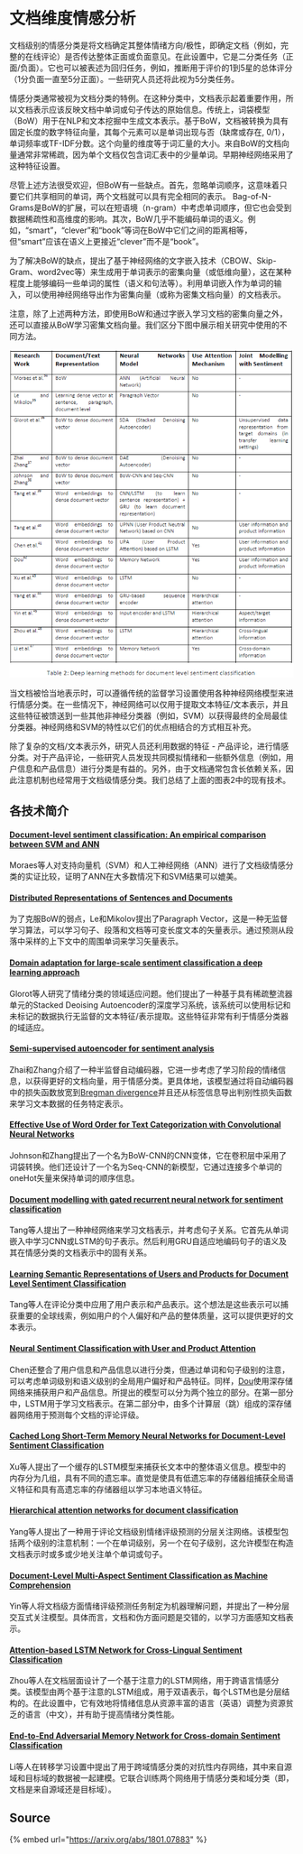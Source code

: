 # 文档维度情感分析

文档级别的情感分类是将文档确定其整体情绪方向/极性，即确定文档（例如，完整的在线评论）是否传达整体正面或负面意见。在此设置中，它是二分类任务（正面/负面）。它也可以被表述为回归任务，例如，推断用于评价的1到5星的总体评分（1分负面一直至5分正面）。一些研究人员还将此视为5分类任务。

情感分类通常被视为文档分类的特例。在这种分类中，文档表示起着重要作用，所以文档表示应该反映文档中单词或句子传达的原始信息。传统上，词袋模型（BoW）用于在NLP和文本挖掘中生成文本表示。基于BoW，文档被转换为具有固定长度的数字特征向量，其每个元素可以是单词出现与否（缺席或存在, 0/1），单词频率或TF-IDF分数。这个向量的维度等于词汇量的大小。来自BoW的文档向量通常非常稀疏，因为单个文档仅包含词汇表中的少量单词。早期神经网络采用了这种特征设置。

尽管上述方法很受欢迎，但BoW有一些缺点。首先，忽略单词顺序，这意味着只要它们共享相同的单词，两个文档就可以具有完全相同的表示。 Bag-of-N-Grams是BoW的扩展，可以在短语境（n-gram）中考虑单词顺序，但它也会受到数据稀疏性和高维度的影响。其次，BoW几乎不能编码单词的语义。例如，“smart”，“clever”和“book”等词在BoW中它们之间的距离相等，但“smart”应该在语义上更接近“clever”而不是“book”。

为了解决BoW的缺点，提出了基于神经网络的文字嵌入技术（CBOW、Skip-Gram、word2vec等）来生成用于单词表示的密集向量（或低维向量），这在某种程度上能够编码一些单词的属性（语义和句法等）。利用单词嵌入作为单词的输入，可以使用神经网络导出作为密集向量（或称为密集文档向量）的文档表示。

注意，除了上述两种方法，即使用BoW和通过字嵌入学习文档的密集向量之外，还可以直接从BoW学习密集文档向量。我们区分下图中展示相关研究中使用的不同方法。

![](../../../.gitbook/assets/timline-jie-tu-20190123145417.png)

当文档被恰当地表示时，可以遵循传统的监督学习设置使用各种神经网络模型来进行情感分类。在一些情况下，神经网络可以仅用于提取文本特征/文本表示，并且这些特征被馈送到一些其他非神经分类器（例如，SVM）以获得最终的全局最佳分类器。神经网络和SVM的特性以它们的优点相结合的方式相互补充。

除了复杂的文档/文本表示外，研究人员还利用数据的特征 - 产品评论，进行情感分类。对于产品评论，一些研究人员发现共同模拟情绪和一些额外信息（例如，用户信息和产品信息）进行分类是有益的。另外，由于文档通常包含长依赖关系，因此注意机制也经常用于文档级情感分类。我们总结了上面的图表2中的现有技术。

## 各技术简介

#### [Document-level sentiment classification: An empirical comparison between SVM and ANN](https://www.sciencedirect.com/science/article/pii/S0957417412009153)

Moraes等人对支持向量机（SVM）和人工神经网络（ANN）进行了文档级情感分类的实证比较，证明了ANN在大多数情况下和SVM结果可以媲美。

#### [Distributed Representations of Sentences and Documents](https://arxiv.org/abs/1405.4053)

为了克服BoW的弱点，Le和Mikolov提出了Paragraph Vector，这是一种无监督学习算法，可以学习句子、段落和文档等可变长度文本的矢量表示。通过预测从段落中采样的上下文中的周围单词来学习矢量表示。

#### [Domain adaptation for large-scale sentiment classification a deep learning approach](http://www.icml-2011.org/papers/342_icmlpaper.pdf)

Glorot等人研究了情绪分类的领域适应问题。他们提出了一种基于具有稀疏整流器单元的Stacked Deoising Autoencoder的深度学习系统，该系统可以使用标记和未标记的数据执行无监督的文本特征/表示提取。这些特征非常有利于情感分类器的域适应。

#### [Semi-supervised autoencoder for sentiment analysis](https://www.aaai.org/ocs/index.php/AAAI/AAAI16/paper/download/12059/11750)

Zhai和Zhang介绍了一种半监督自动编码器，它进一步考虑了学习阶段的情绪信息，以获得更好的文档向量，用于情感分类。更具体地，该模型通过将自动编码器中的损失函数放宽到[Bregman divergence](https://en.wikipedia.org/wiki/Bregman_divergence)并且还从标签信息导出判别性损失函数来学习文本数据的任务特定表示。

#### [Effective Use of Word Order for Text Categorization with Convolutional Neural Networks](https://arxiv.org/abs/1412.1058)

Johnson和Zhang提出了一个名为BoW-CNN的CNN变体，它在卷积层中采用了词袋转换。他们还设计了一个名为Seq-CNN的新模型，它通过连接多个单词的oneHot矢量来保持单词的顺序信息。

#### [Document modelling with gated recurrent neural network for sentiment classification](http://aclweb.org/anthology/D15-1167)

Tang等人提出了一种神经网络来学习文档表示，并考虑句子关系。它首先从单词嵌入中学习CNN或LSTM的句子表示。然后利用GRU自适应地编码句子的语义及其在情感分类的文档表示中的固有关系。

#### [Learning Semantic Representations of Users and Products for Document Level Sentiment Classification](http://ir.hit.edu.cn/~dytang/paper/acl2015/acl2015.pdf)

Tang等人在评论分类中应用了用户表示和产品表示。这个想法是这些表示可以捕获重要的全球线索，例如用户的个人偏好和产品的整体质量，这可以提供更好的文本表示。

#### [Neural Sentiment Classification with User and Product Attention](https://aclweb.org/anthology/D16-1171)

Chen还整合了用户信息和产品信息以进行分类，但通过单词和句子级别的注意，可以考虑单词级别和语义级别的全局用户偏好和产品特征。同样，[Dou](http://aclweb.org/anthology/D17-1054)使用深存储网络来捕获用户和产品信息。所提出的模型可以分为两个独立的部分。在第一部分中，LSTM用于学习文档表示。在第二部分中，由多个计算层（跳）组成的深存储器网络用于预测每个文档的评论评级。

#### [Cached Long Short-Term Memory Neural Networks for Document-Level Sentiment Classification](https://arxiv.org/abs/1610.04989)

Xu等人提出了一个缓存的LSTM模型来捕获长文本中的整体语义信息。模型中的内存分为几组，具有不同的遗忘率。直觉是使具有低遗忘率的存储器组捕获全局语义特征和具有高遗忘率的存储器组以学习本地语义特征。

#### [Hierarchical attention networks for document classification](https://www.cs.cmu.edu/~hovy/papers/16HLT-hierarchical-attention-networks.pdf)

Yang等人提出了一种用于评论文档级别情绪评级预测的分层关注网络。该模型包括两个级别的注意机制：一个在单词级别，另一个在句子级别，这允许模型在构造文档表示时或多或少地关注单个单词或句子。

#### [Document-Level Multi-Aspect Sentiment Classification as Machine Comprehension](http://www.cse.ust.hk/~yqsong/papers/2017-EMNLP-AspectClassification.pdf)

Yin等人将文档级方面情绪评级预测任务制定为机器理解问题，并提出了一种分层交互式关注模型。具体而言，文档和伪方面问题是交错的，以学习方面感知文档表示。

#### [Attention-based LSTM Network for Cross-Lingual Sentiment Classification](https://aclweb.org/anthology/D16-1024)

Zhou等人在文档层面设计了一个基于注意力的LSTM网络，用于跨语言情感分类。该模型由两个基于注意的LSTM组成，用于双语表示，每个LSTM也是分层结构的。在此设置中，它有效地将情绪信息从资源丰富的语言（英语）调整为资源贫乏的语言（中文），并有助于提高情绪分类性能。

#### [End-to-End Adversarial Memory Network for Cross-domain Sentiment Classification](https://www.ijcai.org/proceedings/2017/0311.pdf)

Li等人在转移学习设置中提出了用于跨域情感分类的对抗性内存网络，其中来自源域和目标域的数据被一起建模。它联合训练两个网络用于情感分类和域分类（即，文档是来自源域还是目标域）。

## Source

{% embed url="https://arxiv.org/abs/1801.07883" %}

